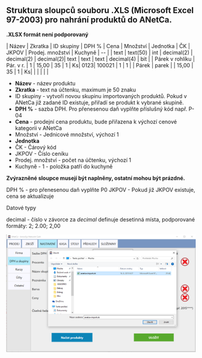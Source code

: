 
## Struktura sloupců souboru .XLS (Microsoft Excel 97-2003) pro nahrání produktů do ANetCa.



**.XLSX formát není podporovaný**

| Název | Zkratka | ID skupiny | DPH % | Cena | Množství | Jednotka | ČK | JKPOV | Prodej. množství | Kuchyně
| -- |
| text | text(50) | int | decimal(2) | decimal(2) | decimal(2)| text | text | text | decimal(4) | bit |
| Párek v rohlíku | Pár. v r. | 1 | 15,00 | 35 | 1 | Ks| 0123| 100021 | 1 | 1 |
| Párek | parek |  | 15,00 | 35 | 1 | Ks| | | | | |

* **Název** - název produktu
* **Zkratka** - text na účtenku, maximum je 50 znaku
* ID skupiny - vytvoří novou skupinu importovaných produktů. Pokud v ANetCa již zadané ID existuje, přiřadí se produkt k vybrané skupině.
* **DPH %** - sazba DPH. Pro přenesenou daň vyplňte příslušný kód např. P-04
* **Cena** - prodejní cena produktu, bude přiřazena k výchozí cenové kategorii v ANetCa
* Množství - Jednicové množství, výchozí 1
* **Jednotka**
* ČK - Čárový kód
* JKPOV - Číslo ceníku
* Prodej. množství - počet na účtenku, výchozí 1
* Kuchyně - 1 - položka patří do kuchyně

**Zvýrazněné sloupce musejí být naplněny, ostatní mohou být prázdné.**

DPH % - pro přenesenou daň vyplňte P0
JKPOV - Pokud již JKPOV existuje, cena se aktualizuje

Datové typy

decimal - číslo v závorce za *decimal* definuje desetinná místa, podporované formáty: 2; 2.00; 2,00

![Import produktů](../img/import.png)